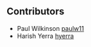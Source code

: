 Contributors
------------

 - Paul Wilkinson [paulw11](https://github.com/paulw11)
 - Harish Yerra [hyerra](https://github.com/hyerra)
